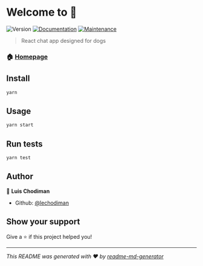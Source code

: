 # Welcome to  👋
![Version](https://img.shields.io/badge/version-0.1.0-blue.svg?cacheSeconds=2592000)
[![Documentation](https://img.shields.io/badge/documentation-yes-brightgreen.svg)](https://github.com/lechodiman/chat-for-dogs#readme)
[![Maintenance](https://img.shields.io/badge/Maintained%3F-yes-green.svg)](https://github.com/lechodiman/chat-for-dogs/graphs/commit-activity)

> React chat app designed for dogs

### 🏠 [Homepage](https://github.com/lechodiman/chat-for-dogs)

## Install

```sh
yarn
```

## Usage

```sh
yarn start
```

## Run tests

```sh
yarn test
```

## Author

👤 **Luis Chodiman**

* Github: [@lechodiman](https://github.com/lechodiman)

## Show your support

Give a ⭐️ if this project helped you!


***
_This README was generated with ❤️ by [readme-md-generator](https://github.com/kefranabg/readme-md-generator)_